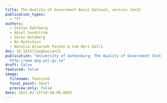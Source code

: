 ```yaml
---
title: The Quality of Government Basic Dataset, version Jan21
publication_types:
  - "7"
authors:
  - Stefan Dahlberg
  - Aksel Sundström
  - Sören Holmberg
  - Bo Rothstein
  - Natalia Alvarado Pachon & Cem Mert Dalli
doi: 10.18157/qogbasjan21
publication: "University of Gothenburg: The Quality of Government Institute,
  http://www.qog.pol.gu.se"
draft: false
featured: false
image:
  filename: featured
  focal_point: Smart
  preview_only: false
date: 2021-02-25T18:40:00.000Z
---
```

